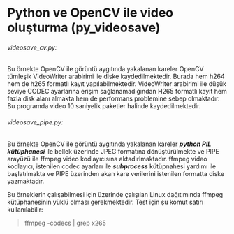 # Python ve OpenCV ile video oluşturma (py_videosave)

###### videosave_cv.py:
Bu örnekte OpenCV ile görüntü aygıtında yakalanan kareler OpenCV tümleşik VideoWriter arabirimi ile diske kaydedilmektedir. Burada hem h264 hem de h265 formatlı kayıt yapılabilmektedir. VideoWriter arabirimi ile düşük seviye CODEC ayarlarına erişim sağlanamadığından H265 formatlı kayıt hem fazla disk alanı almakta hem de performans problemine sebep olmaktadır. Bu programda video 10 saniyelik paketler halinde kaydedilmektedir.

###### videosave_pipe.py:
Bu örnekte OpenCV ile görüntü aygıtında yakalanan kareler ***python PIL kütüphanesi*** ile bellek üzerinde JPEG formatına dönüştürülmekte ve PIPE arayüzü ile ffmpeg video kodlayıcısına aktadırlmaktadır. ffmpeg video kodlayıcı, istenilen codec ayarları ile ***subprocess*** kütüpnahesi yardımı ile başlatılmakta ve PIPE üzerinden akan kare verilerini istenilen formatta diske yazmaktadır.

Bu örneklerin çalışabilmesi için üzerinde çalışılan Linux dağıtımında ffmpeg kütüphanesinin yüklü olması gerekmektedir. Test için şu komut satırı kullanılabilir:
> ffmpeg -codecs | grep x265
